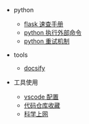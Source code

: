 - python

  - [flask 速查手册](python/flask速查手册.md)
  - [python 执行外部命令](python/python执行外部命令.md)
  - [python 重试机制](python/python重试机制.md)

- tools

  - [docsify](tools/docsify.md)

- 工具使用
  - [vscode 配置](工具使用/vscode配置.md)
  - [代码仓库收藏](工具使用/代码仓库收藏.md)
  - [科学上网](工具使用/科学上网.md)
